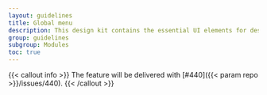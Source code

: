 ```yaml
---
layout: guidelines
title: Global menu
description: This design kit contains the essential UI elements for designing, prototyping and building Orange products and services on the web.
group: guidelines
subgroup: Modules
toc: true
---
```


{{< callout info >}}
The feature will be delivered with [#440]({{< param repo >}}/issues/440).
{{< /callout >}}
